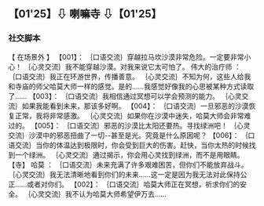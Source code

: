 ## 【01'25】⇩ 喇嘛寺 ⇩【01'25】
### 社交脚本 
【 在场景外 】
【001】：
｛口语交流｝穿越拉马坎沙漠非常危险。一定要非常小心！
｛心灵交流｝我不能穿越沙漠。对我来说它太可怕了。
伟大的治疗师 ：
｛口语交流｝我正在环游世界，传播善意。
｛心灵交流｝不知为何，这些人给我和寺庙的师父哈莫大师一样的感觉。是的……我感觉好像我的心思被某种方式读取了……
【003】：
｛口语交流｝我相信通过冥想可以学会预测的能力。
｛心灵交流｝如果我能看到未来，那该多好啊。
【004】：
｛口语交流｝一旦邪恶的沙漠恢复正常，我将非常感激。
｛心灵交流｝如果你在沙漠中迷失，哈莫大师会非常难过的。
【005】：
｛口语交流｝邪恶的沙漠比太阳还要热。寻找绿洲吧！
｛心灵交流｝沙漠中的邪恶扭曲了一切--甚至是光。究竟是什么原因呢？
【006】：
｛口语交流｝当你的体温达到极限时，你会受到巨大的伤害。赶快，当你太热的时候找到一个绿洲。
｛心灵交流｝通过揭示，你会用心灵找到绿洲，而不是用眼睛。
【寺】
哈莫 ：
｛口语交流｝未来充满了许多艰难困苦，但你们不能放弃战斗。
｛心灵交流｝我无法清晰地看到你们的未来……这一定是因为我无法对此保持公正……或者对你们。
【002】：
｛口语交流｝哈莫大师正在冥想，祈求你们的安全。
｛心灵交流｝我不认为哈莫大师希望伊万去……